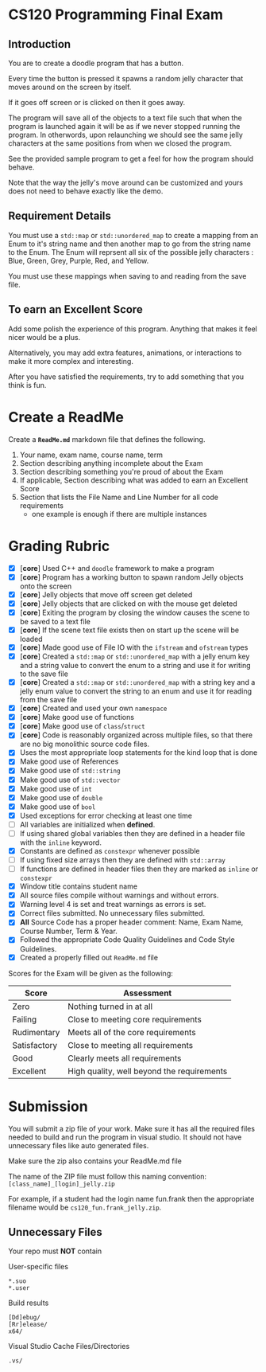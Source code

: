 # CS120 Programming Final Exam

## Introduction

You are to create a doodle program that has a button. 

Every time the button is pressed it spawns a random jelly character that moves around on the screen by itself. 

If it goes off screen or is clicked on then it goes away. 

The program will save all of the objects to a text file such that when the program is launched again it will be as if we never stopped running the program. In otherwords, upon relaunching we should see the same jelly characters at the same positions from when we closed the program.

See the provided sample program to get a feel for how the program should behave.

Note that the way the jelly's move around can be customized and yours does not need to behave exactly like the demo.

## Requirement Details

You must use a `std::map` or `std::unordered_map` to create a mapping from an Enum to it's string name and then another map to go from the string name to the Enum. The Enum will reprsent all six of the possible jelly characters : Blue, Green, Grey, Purple, Red, and Yellow.

You must use these mappings when saving to and reading from the save file.

## To earn an Excellent Score

Add some polish the experience of this program. Anything that makes it feel nicer would be a plus.

Alternatively, you may add extra features, animations, or interactions to make it more complex and interesting.

After you have satisfied the requirements, try to add something that you think is fun.

# Create a ReadMe


Create a **`ReadMe.md`** markdown file that defines the following.

1. Your name, exam name, course name, term
2. Section describing anything incomplete about the Exam
3. Section describing something you're proud of about the Exam
4. If applicable, Section describing what was added to earn an Excellent Score
5. Section that lists the File Name and Line Number for all code requirements
    - one example is enough if there are multiple instances

# Grading Rubric

- [x] [**core**] Used C++ and `doodle` framework to make a program
- [x] [**core**] Program has a working button to spawn random Jelly objects onto the screen
- [x] [**core**] Jelly objects that move off screen get deleted
- [x] [**core**] Jelly objects that are clicked on with the mouse get deleted
- [x] [**core**] Exiting the program by closing the window causes the scene to be saved to a text file
- [x] [**core**] If the scene text file exists then on start up the scene will be loaded
- [x] [**core**] Made good use of File IO with the `ifstream` and `ofstream` types
- [x] [**core**] Created a `std::map` or `std::unordered_map` with a jelly enum key and a string value to convert the enum to a string and use it for writing to the save file
- [x] [**core**] Created a `std::map` or `std::unordered_map` with a string key and a jelly enum value to convert the string to an enum and use it for reading from the save file
- [x] [**core**] Created and used your own `namespace`
- [x] [**core**] Make good use of functions
- [x] [**core**] Make good use of `class`/`struct`
- [x] [**core**] Code is reasonably organized across multiple files, so that there are no big monolithic source code files.
- [x] Uses the most appropriate loop statements for the kind loop that is done
- [x] Make good use of References
- [x] Make good use of `std::string`
- [x] Make good use of `std::vector`
- [x] Make good use of `int`
- [x] Make good use of `double`
- [x] Make good use of `bool`
- [x] Used exceptions for error checking at least one time
- [ ] All variables are initialized when **defined**.
- [ ] If using shared global variables then they are defined in a header file with the `inline` keyword.
- [x] Constants are defined as `constexpr` whenever possible
- [ ] If using fixed size arrays then they are defined with `std::array`
- [ ] If functions are defined in header files then they are marked as `inline` or `constexpr`
- [x] Window title contains student name
- [x] All source files compile without warnings and without errors.
- [x] Warning level 4 is set and treat warnings as errors is set.
- [x] Correct files submitted. No unnecessary files submitted.
- [x] **All** Source Code has a proper header comment: Name, Exam Name, Course Number, Term & Year.
- [x] Followed the appropriate Code Quality Guidelines and Code Style Guidelines.
- [x] Created a properly filled out `ReadMe.md` file

Scores for the Exam will be given as the following:

Score        | Assessment
------------ | ----------
Zero         | Nothing turned in at all
Failing      | Close to meeting core requirements
Rudimentary  | Meets all of the core requirements
Satisfactory | Close to meeting all requirements
Good         | Clearly meets all requirements 
Excellent    | High quality, well beyond the requirements

# Submission

You will submit a zip file of your work. Make sure it has all the required files needed to build and run the program in visual studio. It should not have unnecessary files like auto generated files.

Make sure the zip also contains your ReadMe.md file

The name of the ZIP file must follow this naming convention: `[class_name]_[login]_jelly.zip`

For example, if a student had the login name fun.frank then the appropriate filename would be `cs120_fun.frank_jelly.zip`.

## Unnecessary Files

Your repo must **NOT** contain

User-specific files

    *.suo
    *.user

Build results

    [Dd]ebug/
    [Rr]elease/
    x64/

Visual Studio Cache Files/Directories

    .vs/
